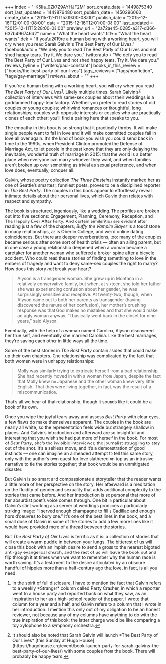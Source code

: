 +++
index = "-K5IIa_0Zk7Z9AYHJF2M"
sort_create_date = 1449875340
sort_last_updated = 1449876480
sort_publish_date = 1450296060
create_date = "2015-12-11T15:09:00-08:00"
publish_date = "2015-12-16T12:01:00-08:00"
date = "2015-12-16T12:01:00-08:00"
last_updated = "2015-12-11T15:28:00-08:00"
preview_url = "2a72ae45-0285-a317-d366-637b496746d2"
name = "What the heart wants"
title = "What the heart wants"
dek = "If you\u2019re a human being with a working heart, you will cry when you read Sarah Galvin's The Best Party of Our Lives."
facebookauto = "We defy you to read The Best Party of Our Lives and not shed happy tears. Try it. We dare you."
twitterauto = "We defy you to read The Best Party of Our Lives and not shed happy tears. Try it. We dare you."
reviews_byline = ["writers/paul-constant"]
books_in_this_review = ["books/the-best-party-of-our-lives"]
tags_reviews = ["tags/nonfiction", "tags/gay-marriage"]
reviews_about = ""
+++

If you’re a human being with a working heart, you will cry when you read *The Best Party of Our Lives*<sup><a href="#en-2015-12-16-01" id="enr-2015-12-16-01">1</a></sup>. Likely multiple times. Sarah Galvin’s<sup><a href="#en-2015-12-16-02" id="enr-2015-12-16-02">2</a></sup> collection of interviews with same-sex couples about their weddings is a goddamned happy-tear factory. Whether you prefer to read stories of old couples or young couples; whirlwind romances or thoughtful, long relationships; couples with opposite interests or couples who are practically clones of each other; you’ll find a pairing here that speaks to you. 

The empathy in this book is so strong that it practically throbs. It will make single people want to fall in love and it will make committed couples fall in love all over again. It’s the kind of book you wish you could send back in time to the 1990s, when President Clinton promoted the Defense of Marriage Act, to let people in the past know that they are only delaying the inevitable, wonderful truth of marriage in 2015: that the world is a better place when everyone can marry whoever they want, and when families aren’t broken up over something as trivial as sexual preference, and when love does, eventually, conquer all.

Galvin, whose poetry collection *The Three Einsteins* instantly marked her as one of Seattle’s smartest, funniest poets, proves to be a disciplined reporter in *The Best Party*. The couples in this book appear to effortlessly reveal intimate details about their personal lives, which Galvin then relates with respect and sympathy.

The book is structured, ingeniously, like a wedding. The profiles are broken out into five sections: Engagement, Planning, Ceremony, Reception, and The Happily Ever After Party. And certain similarities are evident after reading just a few of the chapters; *Buffy the Vampire Slayer* is a touchstone in many relationships, as is Oberlin College, and weird online dating coincidences. But there are deeper reverberations, too: many of the couples became serious after some sort of health crisis — often an ailing parent, but in one case a young relationship deepened when a woman became a caretaker for another woman who suffered a broken spine after a bicycle accident. Who could read these stories of finding something to love in the embers of tragedy and want to deny same-sex couples the right to marry? How does this story *not* break your heart?

<blockquote>Alyson is a transgender woman. She grew up in Montana in a relatively conservative family, but when, at sixteen, she told her father she was experiencing confusion about her gender, he was surprisingly sensitive and receptive. At twenty-two, though, when Alyson came out to both her parents as transgender (having discovered the nature of her confusion), her mother’s crushing response was that God makes no mistakes and that she would make an ugly woman anyway. “I basically went back in the closet for nine years,” said Alyson.</blockquote>

Eventually, with the help of a woman named Carolina, Alyson discovered her true self, and eventually she married Carolina. Like the best marriages, they’re saving each other in little ways all the time. 

<div class="break"></div>

Some of the best stories in *The Best Party* contain asides that could make up their own chapters. One relationship was complicated by the fact that both women were in unhappy relationships:

<blockquote>Molly was similarly trying to extricate herself from a bad relationship. She had recently moved in with a woman from Japan, despite the fact that Molly knew no Japanese and the other woman knew very little English. That they were living together, in fact, was the result of a miscommunication.</blockquote>

That’s all we hear of that relationship, though it sounds like it could be a book of its own. 

Once you wipe the joyful tears away and assess *Best Party* with clear eyes, a few flaws do make themselves apparent. The couples in the book are nearly all white, so the representation feels wide but strangely shallow in places. And Galvin’s introduction and afterward are so insightful and interesting that you wish she had put more of herself in the book. For most of *Best Party*, she’s the invisible interviewer, the journalist struggling to stay out of the shot. It’s a selfless move, and it’s a demonstration of good instincts — one can imagine an airheaded attempt to tell this same story, only with the author’s own quest for love slathered on top as an intrusive narrative to tie the stories together; that book would be an unmitigated disaster. 

But Galvin is so smart and compassionate a storyteller that the reader wants a little more of her perspective on the story. Her afterward is a meditation on the fluidity of gender and sexuality that adds additional complexity to the stories that came before. And her introduction is so personal that more of her absurdist poet’s voice comes through. One bit in particular about Galvin’s stint working as a server at weddings produces a particularly striking image: “I served enough champagne to fill a Cadillac and enough hors d’oeuvres to bury one.” It’s one of the best lines in the book, and a small dose of Galvin in some of the stories to add a few more lines like it would have provided more of a thread between the stories.

But *The Best Party of Our Lives* is terrific as it is: a collection of stories that will create a warm puddle in between your lungs. The bitterest of us will close this book with an impish desire to send a gross to the nearest bigoted anti-gay evangelical church, and the rest of us will leave the book out and flip through it at times when we want to remember why the human race is worth saving. It’s a testament to the desire articulated by an obscure handful of hippies more than a half-century ago that love, in fact, is all you need.

<ol class="endnotes">
    <li id="en-2015-12-16-01">
        <p>In the spirit of full disclosure, I have to mention the fact that Galvin refers to a weekly *Stranger* column called Party Crasher, in which a reporter went to a house party and reported back on what they saw, as an inspiration to her as a high-school reader of the paper. I wrote that column for a year and a half, and Galvin refers to a column that I wrote in her introduction. I mention this only out of my obligation to be an honest reviewer, not because any of my columns have anything to do with the true inspiration of this book; the latter charge would be like comparing a toy xylophone to a symphony orchestra.<a href="#enr-2015-12-16-01">&#8617;</a></p>
         <li id="en-2015-12-16-02">
         	<p>It should also be noted that Sarah Galvin will launch *The Best Party of Our Lives* [this Sunday at Hugo House](https://hugohouse.org/event/book-launch-party-for-sarah-galvins-the-best-party-of-our-lives/) with some couples from the book. There will probably be happy tears.<a href="#enr-2015-12-16-02">&#8617;</a></p></li></ol>